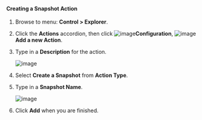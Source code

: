 #### Creating a Snapshot Action

1. Browse to menu: **Control > Explorer**.

2. Click the **Actions** accordion, then click
    ![image](../images/1847.png)**Configuration**,
    ![image](../images/1862.png)**Add a new Action**.

3. Type in a **Description** for the action.

    ![image](../images/1907.png)

4. Select **Create a Snapshot** from **Action Type**.

5. Type in a **Snapshot Name**.

    ![image](../images/1908.png)

6. Click **Add** when you are finished.
